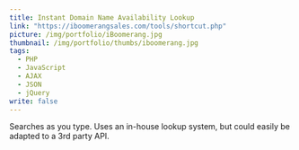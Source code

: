 ```yaml
---
title: Instant Domain Name Availability Lookup
link: "https://iboomerangsales.com/tools/shortcut.php"
picture: /img/portfolio/iBoomerang.jpg
thumbnail: /img/portfolio/thumbs/iboomerang.jpg
tags: 
  - PHP
  - JavaScript
  - AJAX
  - JSON
  - jQuery
write: false
---
```


Searches as you type. Uses an in-house lookup system, but could easily be adapted to a 3rd party API.